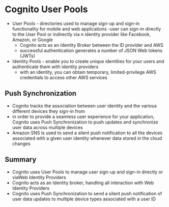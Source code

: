 # Cognito User Pools
- User Pools - directories used to manage sign-up and sign-in functionality for mobile and web applications
  -user can sign-in directly to the User Pool or indirectly via n identity provider like Facebook, Amazon, or Google
    - Cognito acts as an Identity Broker between the ID provider and AWS
    - successful authentication generates a number of JSON Web tokens (JWTs)
- Identity Pools - enable you to create unique identities for your users and authenticate them with identity providers
  - with an identity, you can obtain temporary, limited-privilege AWS credentials to access other AWS services

## Push Synchronization
- Cognito tracks the association between user identity and the various different devices they sign-in from
- in order to provide a seamless user experience for your application, Cognito uses Push Synchronization to push updates and synchronize user data across multiple devices
- Amazon SNS is used to send a silent push notification to all the devices associated with a given user identity whenever data stored in the cloud changes

## Summary
- Cognito uses User Pools to manage user sign-up and sign-in directly or viaWeb Identity Providers
- Cognito acts as an Identity broker, handling all interaction with Web Identity Providers
- Cognito uses Push Synchronization to send a silent push notification of user data updates to multiple device types associated with a user ID